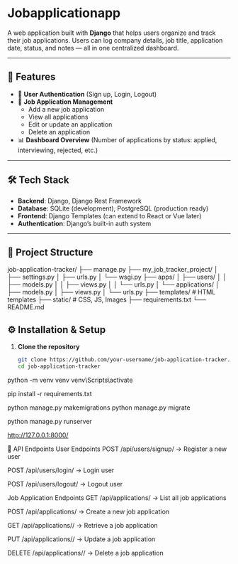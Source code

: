 # Jobapplicationapp
A web application built with **Django** that helps users organize and track their job applications. Users can log company details, job title, application date, status, and notes — all in one centralized dashboard.

---

## 🚀 Features

- 👤 **User Authentication** (Sign up, Login, Logout)
- 📂 **Job Application Management**
  - Add a new job application
  - View all applications
  - Edit or update an application
  - Delete an application
- 📊 **Dashboard Overview** (Number of applications by status: applied, interviewing, rejected, etc.)

---

## 🛠️ Tech Stack

- **Backend**: Django, Django Rest Framework
- **Database**: SQLite (development), PostgreSQL (production ready)
- **Frontend**: Django Templates (can extend to React or Vue later)
- **Authentication**: Django’s built-in auth system

---

## 📁 Project Structure

job-application-tracker/
├── manage.py
├── my_job_tracker_project/
│ ├── settings.py
│ ├── urls.py
│ └── wsgi.py
├── apps/
│ ├── users/
│ │ ├── models.py
│ │ ├── views.py
│ │ └── urls.py
│ └── applications/
│ ├── models.py
│ ├── views.py
│ └── urls.py
├── templates/ # HTML templates
├── static/ # CSS, JS, Images
├── requirements.txt
└── README.md

## ⚙️ Installation & Setup

1. **Clone the repository**
   ```bash
   git clone https://github.com/your-username/job-application-tracker.git
   cd job-application-tracker

python -m venv venv
venv\Scripts\activate   

pip install -r requirements.txt

python manage.py makemigrations
python manage.py migrate


python manage.py runserver

http://127.0.0.1:8000/

🔑 API Endpoints
User Endpoints
POST /api/users/signup/ → Register a new user

POST /api/users/login/ → Login user

POST /api/users/logout/ → Logout user

Job Application Endpoints
GET /api/applications/ → List all job applications

POST /api/applications/ → Create a new job application

GET /api/applications/<id>/ → Retrieve a job application

PUT /api/applications/<id>/ → Update a job application

DELETE /api/applications/<id>/ → Delete a job application
